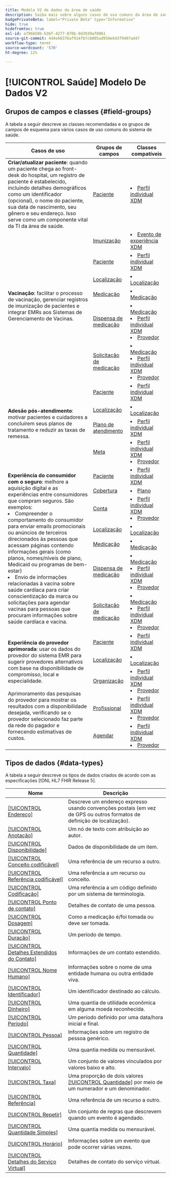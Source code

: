 ```yaml
---
title: Modelo V2 de dados da área de saúde
description: Saiba mais sobre alguns casos de uso comuns da área de saúde e as melhores classes, grupos de campos relacionados e tipos de dados a serem usados.
badgePrivateBeta: label="Private Beta" type="Informative"
hide: true
hidefromtoc: true
exl-id: a796b58b-b36f-4277-870b-0d3939af8061
source-git-commit: 4d4e68376af914fbfcb005ad950e643f9407ad47
workflow-type: tm+mt
source-wordcount: '570'
ht-degree: 12%

---
```


# [!UICONTROL Saúde] Modelo De Dados V2

## Grupos de campos e classes {#field-groups}

A tabela a seguir descreve as classes recomendadas e os grupos de campos de esquema para vários casos de uso comuns do sistema de saúde.

<table>
  <thead>
    <tr>
      <th>Casos de uso</th>
      <th>Grupos de campos</th>
      <th>Classes compatíveis</th>
    </tr>
  </thead>
  <tbody>
    <tr>
      <td><strong>Criar/atualizar paciente</strong>: quando um paciente chega ao front-desk do hospital, um registro de paciente é estabelecido, incluindo detalhes demográficos como um identificador (opcional), o nome do paciente, sua data de nascimento, seu gênero e seu endereço. Isso serve como um componente vital da TI da área de saúde.</td>
      <td><a href="../field-groups/profile/healthcare-patient.md">Paciente</a></td>
      <td>
        <li><a href="../classes/individual-profile.md">Perfil individual XDM</a></li>
      </td>
    </tr>
    <tr>
      <td rowspan="6"><strong>Vacinação</strong>: facilitar o processo de vacinação, gerenciar registros de imunização de pacientes e integrar EMRs aos Sistemas de Gerenciamento de Vacinas.</td>
      <td><a href="../field-groups/event/healthcare-immunization.md">Imunização</a></td>
      <td>
        <li><a href="../classes/experienceevent.md">Evento de experiência XDM</a></li>
      </td>
    </tr>
    <tr>
      <td><a href="../field-groups/profile/healthcare-patient.md">Paciente</a></td>
      <td>
        <li><a href="../classes/individual-profile.md">Perfil individual XDM</a></li>
      </td>
    </tr>
    <tr>
      <td><a href="../field-groups/location/healthcare-location.md">Localização</a></td>
      <td>
        <li><a href="../classes/location.md">Localização</a></li>
      </td>
    </tr>
    <tr>
      <td><a href="../field-groups/medication/healthcare-medication-v2.md">Medicação</a></td>
      <td>
        <li><a href="../classes/medication.md">Medicação</a></li>
      </td>
    </tr>
    <tr>
      <td><a href="../field-groups/medication/healthcare-medication-dispense.md">Dispensa de medicação</a></td>
      <td>
        <li><a href="../classes/medication.md">Medicação</a></li>
        <li><a href="../classes/individual-profile.md">Perfil individual XDM</a></li>
        <li><a href="../classes/provider.md">Provedor</a></li>
      </td>
    </tr>
    <tr>
      <td><a href="../field-groups/medication/healthcare-medication-request.md">Solicitação de medicação</a></td>
      <td>
        <li><a href="../classes/medication.md">Medicação</a></li>
        <li><a href="../classes/individual-profile.md">Perfil individual XDM</a></li>
        <li><a href="../classes/provider.md">Provedor</a></li>
      </td>
    </tr>
    <tr>
      <td rowspan="4"><strong>Adesão pós-atendimento</strong>: motivar pacientes e cuidadores a concluírem seus planos de tratamento e reduzir as taxas de remessa.</td>
      <td><a href="../field-groups/profile/healthcare-patient.md">Paciente</a></td>
      <td>
        <li><a href="../classes/individual-profile.md">Perfil individual XDM</a></li>
      </td>
    </tr>
    <tr>
      <td><a href="../field-groups/location/healthcare-location.md">Localização</a></td>
      <td>
        <li><a href="../classes/location.md">Localização</a></li>
      </td>
    </tr>
    <tr>
      <td><a href="../field-groups/profile/healthcare-care-plan.md">Plano de atendimento</a></td>
      <td>
        <li><a href="../classes/individual-profile.md">Perfil individual XDM</a></li>
      </td>
    </tr>
    <tr>
      <td><a href="../field-groups/profile/healthcare-goal.md">Meta</a></td>
      <td>
        <li><a href="../classes/individual-profile.md">Perfil individual XDM</a></li>
        <li><a href="../classes/provider.md">Provedor</a></li>
      </td>
    </tr>
    <tr>
      <td rowspan="7"><strong>Experiência do consumidor com o seguro</strong>: melhore a aquisição digital e as experiências entre consumidores que compram seguros. São exemplos: 
        <li> Compreender o comportamento do consumidor para enviar emails promocionais ou anúncios de terceiros direcionados às pessoas que acessam páginas contendo informações gerais (como planos, nomes/níveis de plano, Medicaid ou programas de bem-estar)
        </li> 
        <li> Envio de informações relacionadas à vacina sobre saúde cardíaca para criar conscientização da marca ou solicitações para agendar vacinas para pessoas que procuram informações sobre saúde cardíaca e vacina.
        </li>
      </td>
      <td><a href="../field-groups/profile/healthcare-patient.md">Paciente</a></td>
      <td>
        <li><a href="../classes/individual-profile.md">Perfil individual XDM</a></li>
      </td>
    </tr>
    <tr>
      <td><a href="../field-groups/plan/healthcare-coverage.md">Cobertura</a></td>
      <td>
        <li><a href="../classes/plan.md">Plano</a></li>
      </td>
    </tr>
    <tr>
      <td><a href="../field-groups/profile/healthcare-account.md">Conta</a></td>
      <td>
        <li><a href="../classes/individual-profile.md">Perfil individual XDM</a></li>
        <li><a href="../classes/provider.md">Provedor</a></li>
      </td>
    </tr>
    <tr>
      <td><a href="../field-groups/location/healthcare-location.md">Localização</a></td>
      <td>
        <li><a href="../classes/location.md">Localização</a></li>
      </td>
    </tr>
      <tr>
      <td><a href="../field-groups/medication/healthcare-medication-v2.md">Medicação</a></td>
      <td>
        <li><a href="../classes/medication.md">Medicação</a></li>
      </td>
    </tr>
    <tr>
      <td><a href="../field-groups/medication/healthcare-medication-dispense.md">Dispensa de medicação</a></td>
      <td>
        <li><a href="../classes/medication.md">Medicação</a></li>
        <li><a href="../classes/individual-profile.md">Perfil individual XDM</a></li>
        <li><a href="../classes/provider.md">Provedor</a></li>
      </td>
    </tr>
    <tr>
      <td><a href="../field-groups/medication/healthcare-medication-request.md">Solicitação de medicação</a></td>
      <td>
        <li><a href="../classes/medication.md">Medicação</a></li>
        <li><a href="../classes/individual-profile.md">Perfil individual XDM</a></li>
        <li><a href="../classes/provider.md">Provedor</a></li>
      </td>
    </tr>
    <tr>
      <td rowspan="5"><strong>Experiência do provedor aprimorada</strong>: usar os dados do provedor do sistema EMR para sugerir provedores alternativos com base na disponibilidade de compromisso, local e especialidade. <br> <br>Aprimoramento das pesquisas do provedor para mostrar os resultados com a disponibilidade desejada, verificando se o provedor selecionado faz parte da rede do pagador e fornecendo estimativas de custos.
      </td>
      <td><a href="../field-groups/profile/healthcare-patient.md">Paciente</a></td>
      <td>
        <li><a href="../classes/individual-profile.md">Perfil individual XDM</a></li>
      </td>
    </tr>
    <tr>
      <td><a href="../field-groups/location/healthcare-location.md">Localização</a></td>
      <td>
        <li><a href="../classes/location.md">Localização</a></li>
      </td>
    </tr>
    <tr>
      <td><a href="../field-groups/profile/healthcare-organization.md">Organização</a></td>
      <td>
        <li><a href="../classes/individual-profile.md">Perfil individual XDM</a></li>
        <li><a href="../classes/provider.md">Provedor</a></li>
      </td>
    </tr>
    <tr>
      <td><a href="../field-groups/profile/healthcare-practioner.md">Profissional</a></td>
      <td>
        <li><a href="../classes/individual-profile.md">Perfil individual XDM</a></li>
        <li><a href="../classes/provider.md">Provedor</a></li>
      </td>
    </tr>
    <tr>
      <td><a href="../field-groups/profile/healthcare-schedule.md">Agendar</a></td>
      <td>
        <li><a href="../classes/individual-profile.md">Perfil individual XDM</a></li>
        <li><a href="../classes/provider.md">Provedor</a></li>
      </td>
    </tr>
  </tbody>
</table>

## Tipos de dados {#data-types}

A tabela a seguir descreve os tipos de dados criados de acordo com as especificações [!DNL HL7 FHIR Release 5].

| Nome | Descrição |
| --- | --- |
| [[!UICONTROL Endereço]](../data-types/healthcare/address.md) | Descreve um endereço expresso usando convenções postais (em vez de GPS ou outros formatos de definição de localização). |
| [[!UICONTROL Anotação]](../data-types/healthcare/annotation.md) | Um nó de texto com atribuição ao autor. |
| [[!UICONTROL Disponibilidade]](../data-types/healthcare/availability.md) | Dados de disponibilidade de um item. |
| [[!UICONTROL Conceito codificável]](../data-types/healthcare/codeable-concept.md) | Uma referência de um recurso a outro. |
| [[!UICONTROL Referência codificável]](../data-types/healthcare/codeable-reference.md) | Uma referência a um recurso ou conceito. |
| [[!UICONTROL Codificação]](../data-types/healthcare/coding.md) | Uma referência a um código definido por um sistema de terminologia. |
| [[!UICONTROL Ponto de contato]](../data-types/healthcare/contact-point.md) | Detalhes de contato de uma pessoa. |
| [[!UICONTROL Dosagem]](../data-types/healthcare/dosage.md) | Como a medicação é/foi tomada ou deve ser tomada. |
| [[!UICONTROL Duração]](../data-types/healthcare/duration.md) | Um período de tempo. |
| [[!UICONTROL Detalhes Estendidos do Contato]](../data-types/healthcare/extended-contact-detail.md) | Informações de um contato estendido. |
| [[!UICONTROL Nome Humano]](../data-types/healthcare/human-name.md) | Informações sobre o nome de uma entidade humana ou outra entidade viva. |
| [[!UICONTROL Identificador]](../data-types/healthcare/identifier.md) | Um identificador destinado ao cálculo. |
| [[!UICONTROL Dinheiro]](../data-types/healthcare/money.md) | Uma quantia de utilidade econômica em alguma moeda reconhecida. |
| [[!UICONTROL Período]](../data-types/healthcare/period.md) | Um período definido por uma data/hora inicial e final. |
| [[!UICONTROL Pessoa]](../data-types/healthcare/person.md) | Informações sobre um registro de pessoa genérico. |
| [[!UICONTROL Quantidade]](../data-types/healthcare/quantity.md) | Uma quantia medida ou mensurável. |
| [[!UICONTROL Intervalo]](../data-types/healthcare/range.md) | Um conjunto de valores vinculados por valores baixo e alto. |
| [[!UICONTROL Taxa]](../data-types/healthcare/ratio.md) | Uma proporção de dois valores [[!UICONTROL Quantidade]](../data-types/healthcare/quantity.md) por meio de um numerador e um denominador. |
| [[!UICONTROL Referência]](../data-types/healthcare/reference.md) | Uma referência de um recurso a outro. |
| [[!UICONTROL Repetir]](../data-types/healthcare/repeat.md) | Um conjunto de regras que descrevem quando um evento é agendado. |
| [[!UICONTROL Quantidade Simples]](../data-types/healthcare/simple-quantity.md) | Uma quantia medida ou mensurável. |
| [[!UICONTROL Horário]](../data-types/healthcare/timing.md) | Informações sobre um evento que pode ocorrer várias vezes. |
| [[!UICONTROL Detalhes do Serviço Virtual]](../data-types/healthcare/virtual-service-detail.md) | Detalhes de contato do serviço virtual. |
